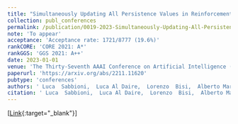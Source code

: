 ```yaml
---
title: "Simultaneously Updating All Persistence Values in Reinforcement Learning"
collection: publ_conferences
permalink: /publication/0019-2023-Simultaneously-Updating-All-Persistence-Values-in-Reinforcement-Learning
note: 'To appear'
acceptance: 'Acceptance rate: 1721/8777 (19.6%)'
rankCORE: 'CORE 2021: A*'
rankGGS: 'GGS 2021: A++'
date: 2023-01-01
venue: 'The Thirty-Seventh AAAI Conference on Artificial Intelligence (AAAI)'
paperurl: 'https://arxiv.org/abs/2211.11620'
pubtype: 'conferences'
authors: ' Luca  Sabbioni,  Luca Al Daire,  Lorenzo  Bisi,  Alberto Maria Metelli, and  Marcello  Restelli'
citation: ' Luca  Sabbioni,  Luca Al Daire,  Lorenzo  Bisi,  Alberto Maria Metelli, and  Marcello  Restelli&quot;Simultaneously Updating All Persistence Values in Reinforcement Learning.&quot; The Thirty-Seventh AAAI Conference on Artificial Intelligence (AAAI), 2023'
---
```

 [[Link](https://arxiv.org/abs/2211.11620){:target="_blank"}] 